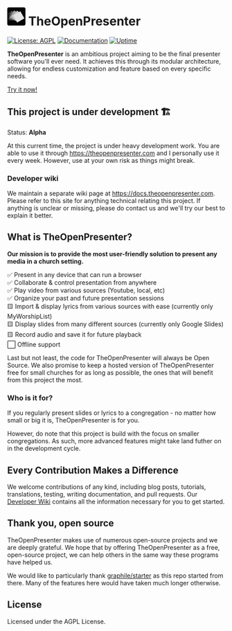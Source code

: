 # <img src="./public/logo_dark.png" width=42 /> TheOpenPresenter

[![License: AGPL](https://img.shields.io/badge/license-AGPL%203.0-454377.svg)](https://github.com/Vija02/TheOpenPresenter/blob/main/LICENSE)
[![Documentation](https://img.shields.io/badge/read-the%20docs-4d6a91.svg)](https://docs.theopenpresenter.com)
[![Uptime](https://img.shields.io/uptimerobot/status/m797995489-5997105577a220e528307298)](https://stats.uptimerobot.com/Lehx3qwROA)

**TheOpenPresenter** is an ambitious project aiming to be the final presenter software you'll ever need.
It achieves this through its modular architecture, allowing for endless customization and feature based on every specific needs.

[Try it now!](https://theopenpresenter.com)

## This project is under development 🏗️

Status: **Alpha**

At this current time, the project is under heavy development work. You are able to use it through https://theopenpresenter.com and I personally use it every week. However, use at your own risk as things might break.

### Developer wiki

We maintain a separate wiki page at https://docs.theopenpresenter.com. Please refer to this site for anything technical relating this project. If anything is unclear or missing, please do contact us and we'll try our best to explain it better.

## What is TheOpenPresenter?

**Our mission is to provide the most user-friendly solution to present any media in a church setting.**

✅ Present in any device that can run a browser  
✅ Collaborate & control presentation from anywhere  
✅ Play video from various sources (Youtube, local, etc)  
✅ Organize your past and future presentation sessions   
🟨 Import & display lyrics from various sources with ease (currently only MyWorshipList)  
🟨 Display slides from many different sources (currently only Google Slides)  
🟨 Record audio and save it for future playback  
⬜ Offline support  

Last but not least, the code for TheOpenPresenter will always be Open Source. We also promise to keep a hosted version of TheOpenPresenter free for small churches for as long as possible, the ones that will benefit from this project the most.

### Who is it for?

If you regularly present slides or lyrics to a congregation - no matter how small or big it is, TheOpenPresenter is for you. 

However, do note that this project is build with the focus on smaller congregations. As such, more advanced features might take land futher on in the development cycle.

## Every Contribution Makes a Difference

We welcome contributions of any kind, including blog posts, tutorials, translations, testing, writing documentation, and pull requests. Our [Developer Wiki](https://docs.theopenpresenter.com) contains all the information necessary for you to get started.

## Thank you, open source

TheOpenPresenter makes use of numerous open-source projects and we are deeply grateful. We hope that by offering TheOpenPresenter as a free, open-source project, we can help others in the same way these programs have helped us.

We would like to particularly thank [graphile/starter](https://github.com/graphile/starter) as this repo started from there. Many of the features here would have taken much longer otherwise.

## License

Licensed under the AGPL License.